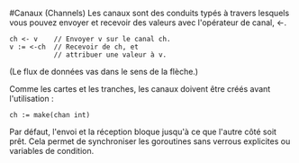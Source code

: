 #Canaux (Channels)
Les canaux sont des conduits typés à travers lesquels vous pouvez envoyer et recevoir des valeurs avec l'opérateur de canal, <-.

    ch <- v    // Envoyer v sur le canal ch.
    v := <-ch  // Recevoir de ch, et
               // attribuer une valeur à v.
            
(Le flux de données vas dans le sens de la flèche.)

Comme les cartes et les tranches, les canaux doivent être créés avant l'utilisation :

    ch := make(chan int)
    
Par défaut, l'envoi et la réception bloque jusqu'à ce que l'autre côté soit prêt. 
Cela permet de synchroniser les goroutines sans verrous explicites ou variables de condition.